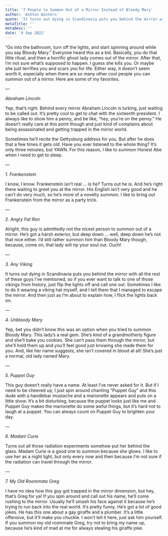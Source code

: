 ```yaml
---
title: '7 People to Summon Out of a Mirror Instead of Bloody Mary'
author: 'Ashton Winters'
quote: 'It turns out dying in Scandinavia puts you behind the mirror with all the rest of these guys I’ve mentioned, so if you ever want to talk to one of those vikings from history, just flip the lights off and call one out.'
metaTitle: ''
metaDesc: ''
date: '9 Sep 2022'
---
```


“Go into the bathroom, turn off the lights, and start spinning around while you say Bloody Mary.”
Everyone heard this as a kid. Basically, you do that little ritual, and then a horrific ghost lady comes out of the mirror. After that, I’m not sure what’s supposed to happen. I guess she kills you. Or maybe she just terrifies you and scars you for life. Either way, it doesn’t seem worth it, especially when there are so many other cool people you can summon out of a mirror. Here are some of my favorites.

—

*Abraham Lincoln*

Yep, that’s right. Behind every mirror Abraham Lincoln is lurking, just waiting to be called out. It’s pretty cool to get to chat with the sixteenth president. I always like to show him a penny, and be like, “hey, you’re on the penny.” He doesn’t really care at this point though and just kind of complains about being assassinated and getting trapped in the mirror world.

Sometimes he’ll recite the Gettysburg address for you. But after he does that a few times it gets old. Have you ever listened to the whole thing? It’s only three minutes, but YAWN. For this reason, I like to summon Honest Abe when I need to get to sleep.

—

*1. Frankenstein*

I know, I know. Frankenstein isn’t real … is he? Turns out he is. And he’s right there waiting to greet you at the mirror. His English isn’t very good and he can’t do very much, so he’s more of a novelty summon. I like to bring out Frankenstein from the mirror as a party trick.

—

*2. Angry Fat Ron*

Alright, this guy is admittedly not the nicest person to summon out of a mirror. He’s got a harsh exterior, but deep down … well, deep down he’s not that nice either. I’d still rather summon him than Bloody Mary though, because, come on, that lady will rip your soul out. Ouch!

—

*3. Any Viking*

It turns out dying in Scandinavia puts you behind the mirror with all the rest of these guys I’ve mentioned, so if you ever want to talk to one of those vikings from history, just flip the lights off and call one out. Sometimes I like to do it wearing a viking hat myself, and I tell them that I managed to escape the mirror. And then just as I’m about to explain how, I flick the lights back on.

—

*4. Unbloody Mary*

Yep, bet you didn’t know this was an option when you tried to summon Bloody Mary. This lady’s a real gem. She’s kind of a grandmotherly figure and she’ll bake you cookies. She can’t pass them through the mirror, but she’ll hold them up and you’ll feel good just knowing she made them for you.
And, like her name suggests, she isn’t covered in blood at all! She’s just a normal, old lady named Mary.

—

*5. Puppet Guy*

This guy doesn’t really have a name. At least I’ve never asked for it. But if I need to be cheered up, I just spin around chanting “Puppet Guy” and this dude with a handlebar mustache and a marionette appears and puts on a little show. It’s a bit disturbing, because the puppet looks just like me and Puppet Guy makes the marionette do some awful things, but it’s hard not to laugh at a puppet. You can always count on Puppet Guy to brighten your day.

—

*6. Madam Curie*

Turns out all those radiation experiments somehow put her behind the glass. Madam Curie is a good one to summon because she glows. I like to use her as a night light, but only every now and then because I’m not sure if the radiation can travel through the mirror.

—

*7. My Old Roommate Greg*

I have no idea how this guy got trapped in the mirror dimension, but hey, that’s Greg for ya! If you spin around and call out his name, he’ll come rushing to the mirror. Usually he’ll smash his face against it because he’s trying to run back into the real world. It’s pretty funny.
He’s got a lot of good jokes. He has this one about a gay giraffe and a plumber. It’s a little offensive, but it’ll make you chuckle. I won’t tell it here, just ask him yourself.
If you summon my old roommate Greg, try not to bring my name up, because he’s kind of mad at me for always stealing his giraffe joke.